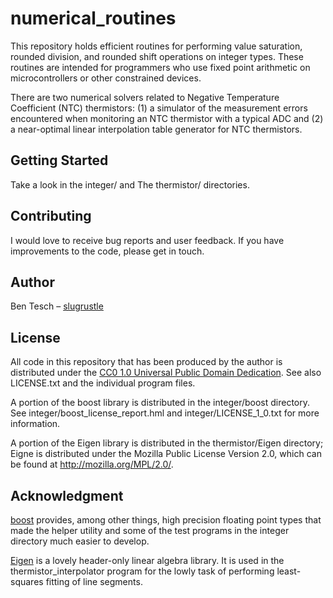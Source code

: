 # numerical\_routines

This repository holds efficient routines for performing value saturation, rounded division, and rounded shift operations on integer types. These routines are intended for programmers who use fixed point arithmetic on microcontrollers or other constrained devices.

There are two numerical solvers related to Negative Temperature Coefficient (NTC) thermistors: (1) a simulator of the measurement errors encountered when monitoring an NTC thermistor with a typical ADC and (2) a near-optimal linear interpolation table generator for NTC thermistors.

## Getting Started

Take a look in the integer/ and The thermistor/ directories.

## Contributing

I would love to receive bug reports and user feedback. If you have improvements to the code, please get in touch.

## Author

Ben Tesch &#x2013; [slugrustle](https://github.com/slugrustle)

## License

All code in this repository that has been produced by the author is distributed under the [CC0 1.0 Universal Public Domain Dedication](https://creativecommons.org/publicdomain/zero/1.0/). See also LICENSE.txt and the individual program files.

A portion of the boost library is distributed in the integer/boost directory. See integer/boost\_license\_report.hml and integer/LICENSE\_1\_0.txt for more information.

A portion of the Eigen library is distributed in the thermistor/Eigen directory; Eigne is distributed under the Mozilla Public License Version 2.0, which can be found at http://mozilla.org/MPL/2.0/.

## Acknowledgment

[boost](https://www.boost.org/) provides, among other things, high precision floating point types that made the helper utility and some of the test programs in the integer directory much easier to develop.

[Eigen](http://eigen.tuxfamily.org/) is a lovely header-only linear algebra library. It is used in the thermistor\_interpolator program for the lowly task of performing least-squares fitting of line segments.